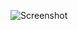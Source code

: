 ![Screenshot](https://raw.githubusercontent.com/Cryakl/Ultimate-RAT-Collection/refs/heads/main/NightCreature/Screenshot.png)
